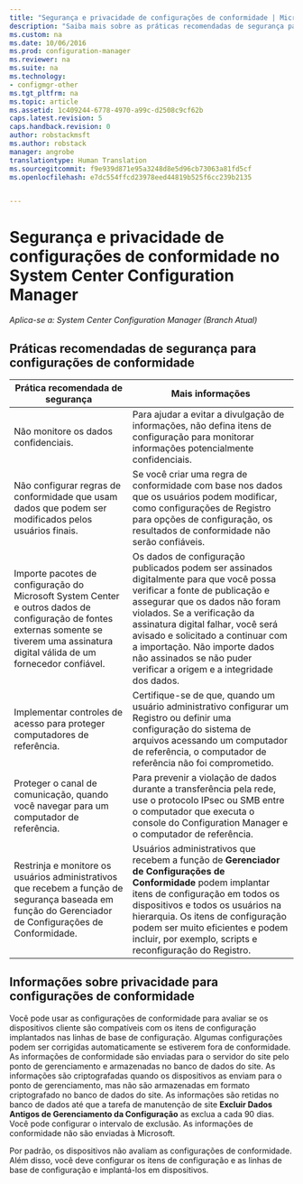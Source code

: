 ```yaml
---
title: "Segurança e privacidade de configurações de conformidade | Microsoft Docs"
description: "Saiba mais sobre as práticas recomendadas de segurança para as configurações de conformidade no System Center Configuration Manager."
ms.custom: na
ms.date: 10/06/2016
ms.prod: configuration-manager
ms.reviewer: na
ms.suite: na
ms.technology:
- configmgr-other
ms.tgt_pltfrm: na
ms.topic: article
ms.assetid: 1c409244-6778-4970-a99c-d2508c9cf62b
caps.latest.revision: 5
caps.handback.revision: 0
author: robstackmsft
ms.author: robstack
manager: angrobe
translationtype: Human Translation
ms.sourcegitcommit: f9e939d871e95a3248d8e5d96cb73063a81fd5cf
ms.openlocfilehash: e7dc554ffcd23978eed44819b525f6cc239b2135


---
```

# <a name="security-and-privacy-for-compliance-settings-in-system-center-configuration-manager"></a>Segurança e privacidade de configurações de conformidade no System Center Configuration Manager

*Aplica-se a: System Center Configuration Manager (Branch Atual)*


## <a name="security-best-practices-for-compliance-settings"></a>Práticas recomendadas de segurança para configurações de conformidade  

|Prática recomendada de segurança|Mais informações|  
|----------------------------|----------------------|  
|Não monitore os dados confidenciais.|Para ajudar a evitar a divulgação de informações, não defina itens de configuração para monitorar informações potencialmente confidenciais.|  
|Não configurar regras de conformidade que usam dados que podem ser modificados pelos usuários finais.|Se você criar uma regra de conformidade com base nos dados que os usuários podem modificar, como configurações de Registro para opções de configuração, os resultados de conformidade não serão confiáveis.|  
|Importe pacotes de configuração do Microsoft System Center e outros dados de configuração de fontes externas somente se tiverem uma assinatura digital válida de um fornecedor confiável.|Os dados de configuração publicados podem ser assinados digitalmente para que você possa verificar a fonte de publicação e assegurar que os dados não foram violados. Se a verificação da assinatura digital falhar, você será avisado e solicitado a continuar com a importação. Não importe dados não assinados se não puder verificar a origem e a integridade dos dados.|  
|Implementar controles de acesso para proteger computadores de referência.|Certifique-se de que, quando um usuário administrativo configurar um Registro ou definir uma configuração do sistema de arquivos acessando um computador de referência, o computador de referência não foi comprometido.|  
|Proteger o canal de comunicação, quando você navegar para um computador de referência.|Para prevenir a violação de dados durante a transferência pela rede, use o protocolo IPsec ou SMB entre o computador que executa o console do Configuration Manager e o computador de referência.|  
|Restrinja e monitore os usuários administrativos que recebem a função de segurança baseada em função do Gerenciador de Configurações de Conformidade.|Usuários administrativos que recebem a função de **Gerenciador de Configurações de Conformidade** podem implantar itens de configuração em todos os dispositivos e todos os usuários na hierarquia. Os itens de configuração podem ser muito eficientes e podem incluir, por exemplo, scripts e reconfiguração do Registro.|  

## <a name="privacy-information-for-compliance-settings"></a>Informações sobre privacidade para configurações de conformidade  
 Você pode usar as configurações de conformidade para avaliar se os dispositivos cliente são compatíveis com os itens de configuração implantados nas linhas de base de configuração. Algumas configurações podem ser corrigidas automaticamente se estiverem fora de conformidade. As informações de conformidade são enviadas para o servidor do site pelo ponto de gerenciamento e armazenadas no banco de dados do site. As informações são criptografadas quando os dispositivos as enviam para o ponto de gerenciamento, mas não são armazenadas em formato criptografado no banco de dados do site. As informações são retidas no banco de dados até que a tarefa de manutenção de site **Excluir Dados Antigos de Gerenciamento da Configuração** as exclua a cada 90 dias. Você pode configurar o intervalo de exclusão. As informações de conformidade não são enviadas à Microsoft.  

 Por padrão, os dispositivos não avaliam as configurações de conformidade. Além disso, você deve configurar os itens de configuração e as linhas de base de configuração e implantá-los em dispositivos.  



<!--HONumber=Dec16_HO3-->


